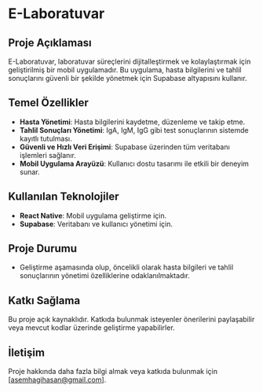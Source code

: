 # E-Laboratuvar

## Proje Açıklaması

E-Laboratuvar, laboratuvar süreçlerini dijitalleştirmek ve kolaylaştırmak için geliştirilmiş bir mobil uygulamadır. Bu uygulama, hasta bilgilerini ve tahlil sonuçlarını güvenli bir şekilde yönetmek için Supabase altyapısını kullanır.

## Temel Özellikler

- **Hasta Yönetimi**: Hasta bilgilerini kaydetme, düzenleme ve takip etme.
- **Tahlil Sonuçları Yönetimi**: IgA, IgM, IgG gibi test sonuçlarının sistemde kayıtlı tutulması.
- **Güvenli ve Hızlı Veri Erişimi**: Supabase üzerinden tüm veritabanı işlemleri sağlanır.
- **Mobil Uygulama Arayüzü**: Kullanıcı dostu tasarımı ile etkili bir deneyim sunar.

## Kullanılan Teknolojiler

- **React Native**: Mobil uygulama geliştirme için.
- **Supabase**: Veritabanı ve kullanıcı yönetimi için.

## Proje Durumu

- Geliştirme aşamasında olup, öncelikli olarak hasta bilgileri ve tahlil sonuçlarının yönetimi özelliklerine odaklanılmaktadır.

## Katkı Sağlama

Bu proje açık kaynaklıdır. Katkıda bulunmak isteyenler önerilerini paylaşabilir veya mevcut kodlar üzerinde geliştirme yapabilirler.

## İletişim

Proje hakkında daha fazla bilgi almak veya katkıda bulunmak için [asemhagihasan@gmail.com].
